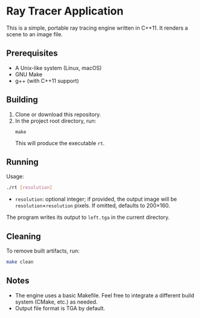 # Ray Tracer Application

This is a simple, portable ray tracing engine written in C++11. It renders a scene to an image file.

## Prerequisites
- A Unix-like system (Linux, macOS)
- GNU Make
- g++ (with C++11 support)

## Building
1. Clone or download this repository.
2. In the project root directory, run:
   ```
   make
   ```
   This will produce the executable `rt`.

## Running
Usage:
```sh
./rt [resolution]
```
- `resolution`: optional integer; if provided, the output image will be `resolution`×`resolution` pixels.
  If omitted, defaults to 200×160.

The program writes its output to `left.tga` in the current directory.

## Cleaning
To remove built artifacts, run:
```sh
make clean
```

## Notes
- The engine uses a basic Makefile. Feel free to integrate a different build system (CMake, etc.) as needed.
- Output file format is TGA by default.
